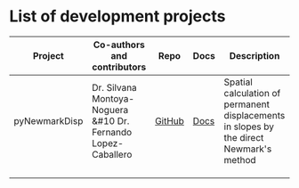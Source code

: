 # List of development projects

|Project|Co-authors and contributors|Repo|Docs|Description|
| --- | --- | --- | --- | --- |
|pyNewmarkDisp     |Dr. Silvana Montoya-Noguera &#10 Dr. Fernando Lopez-Caballero|[GitHub](https://github.com/eamontoyaa/pyNewmarkDisp)|[Docs](https://eamontoyaa.github.io/pyNewmarkDisp/)|Spatial calculation of permanent displacements in slopes by the direct Newmark's method|
|     |     |     |     |     |
|     |     |     |     |     |
|     |     |     |     |     |
